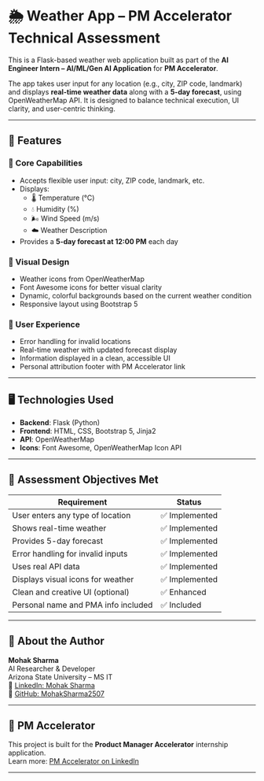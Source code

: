 # 🌦 Weather App – PM Accelerator Technical Assessment

This is a Flask-based weather web application built as part of the **AI Engineer Intern – AI/ML/Gen AI Application** for **PM Accelerator**.

The app takes user input for any location (e.g., city, ZIP code, landmark) and displays **real-time weather data** along with a **5-day forecast**, using OpenWeatherMap API. It is designed to balance technical execution, UI clarity, and user-centric thinking.

---

## 🧠 Features

### 🔹 Core Capabilities
- Accepts flexible user input: city, ZIP code, landmark, etc.
- Displays:
  - 🌡 Temperature (°C)
  - 💧 Humidity (%)
  - 🌬 Wind Speed (m/s)
  - ☁️ Weather Description
- Provides a **5-day forecast at 12:00 PM** each day

### 🔹 Visual Design
- Weather icons from OpenWeatherMap
- Font Awesome icons for better visual clarity
- Dynamic, colorful backgrounds based on the current weather condition
- Responsive layout using Bootstrap 5

### 🔹 User Experience
- Error handling for invalid locations
- Real-time weather with updated forecast display
- Information displayed in a clean, accessible UI
- Personal attribution footer with PM Accelerator link

---

## 🖥 Technologies Used

- **Backend**: Flask (Python)
- **Frontend**: HTML, CSS, Bootstrap 5, Jinja2
- **API**: OpenWeatherMap
- **Icons**: Font Awesome, OpenWeatherMap Icon API

---

## 🎯 Assessment Objectives Met

| Requirement                          | Status      |
|--------------------------------------|-------------|
| User enters any type of location     | ✅ Implemented |
| Shows real-time weather              | ✅ Implemented |
| Provides 5-day forecast              | ✅ Implemented |
| Error handling for invalid inputs    | ✅ Implemented |
| Uses real API data                   | ✅ Implemented |
| Displays visual icons for weather    | ✅ Implemented |
| Clean and creative UI (optional)     | ✅ Enhanced |
| Personal name and PMA info included  | ✅ Included |

---

## 🙋 About the Author

**Mohak Sharma**  
AI Researcher & Developer  
Arizona State University – MS IT  
🔗 [LinkedIn: Mohak Sharma](https://www.linkedin.com/in/mohaksharma2507)  
🔗 [GitHub: MohakSharma2507](https://github.com/MohakSharma2507)

---

## 📌 PM Accelerator

This project is built for the **Product Manager Accelerator** internship application.  
Learn more: [PM Accelerator on LinkedIn](https://www.linkedin.com/company/product-manager-accelerator)

---
